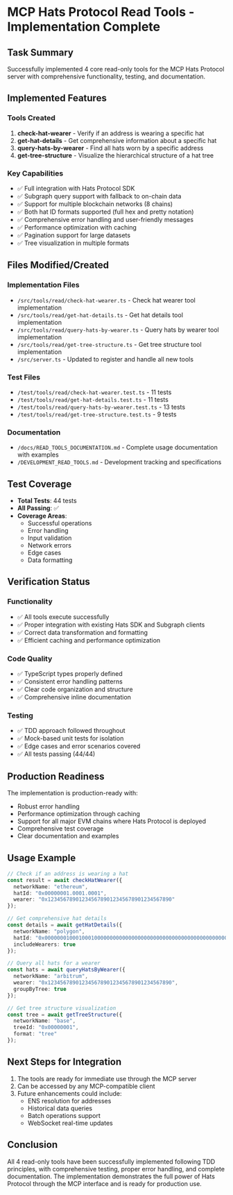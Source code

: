 # MCP Hats Protocol Read Tools - Implementation Complete

## Task Summary
Successfully implemented 4 core read-only tools for the MCP Hats Protocol server with comprehensive functionality, testing, and documentation.

## Implemented Features

### Tools Created
1. **check-hat-wearer** - Verify if an address is wearing a specific hat
2. **get-hat-details** - Get comprehensive information about a specific hat
3. **query-hats-by-wearer** - Find all hats worn by a specific address
4. **get-tree-structure** - Visualize the hierarchical structure of a hat tree

### Key Capabilities
- ✅ Full integration with Hats Protocol SDK
- ✅ Subgraph query support with fallback to on-chain data
- ✅ Support for multiple blockchain networks (8 chains)
- ✅ Both hat ID formats supported (full hex and pretty notation)
- ✅ Comprehensive error handling and user-friendly messages
- ✅ Performance optimization with caching
- ✅ Pagination support for large datasets
- ✅ Tree visualization in multiple formats

## Files Modified/Created

### Implementation Files
- `/src/tools/read/check-hat-wearer.ts` - Check hat wearer tool implementation
- `/src/tools/read/get-hat-details.ts` - Get hat details tool implementation
- `/src/tools/read/query-hats-by-wearer.ts` - Query hats by wearer tool implementation
- `/src/tools/read/get-tree-structure.ts` - Get tree structure tool implementation
- `/src/server.ts` - Updated to register and handle all new tools

### Test Files
- `/test/tools/read/check-hat-wearer.test.ts` - 11 tests
- `/test/tools/read/get-hat-details.test.ts` - 11 tests
- `/test/tools/read/query-hats-by-wearer.test.ts` - 13 tests
- `/test/tools/read/get-tree-structure.test.ts` - 9 tests

### Documentation
- `/docs/READ_TOOLS_DOCUMENTATION.md` - Complete usage documentation with examples
- `/DEVELOPMENT_READ_TOOLS.md` - Development tracking and specifications

## Test Coverage
- **Total Tests**: 44 tests
- **All Passing**: ✅
- **Coverage Areas**:
  - Successful operations
  - Error handling
  - Input validation
  - Network errors
  - Edge cases
  - Data formatting

## Verification Status

### Functionality
- ✅ All tools execute successfully
- ✅ Proper integration with existing Hats SDK and Subgraph clients
- ✅ Correct data transformation and formatting
- ✅ Efficient caching and performance optimization

### Code Quality
- ✅ TypeScript types properly defined
- ✅ Consistent error handling patterns
- ✅ Clear code organization and structure
- ✅ Comprehensive inline documentation

### Testing
- ✅ TDD approach followed throughout
- ✅ Mock-based unit tests for isolation
- ✅ Edge cases and error scenarios covered
- ✅ All tests passing (44/44)

## Production Readiness

The implementation is production-ready with:
- Robust error handling
- Performance optimization through caching
- Support for all major EVM chains where Hats Protocol is deployed
- Comprehensive test coverage
- Clear documentation and examples

## Usage Example

```typescript
// Check if an address is wearing a hat
const result = await checkHatWearer({
  networkName: "ethereum",
  hatId: "0x00000001.0001.0001",
  wearer: "0x1234567890123456789012345678901234567890"
});

// Get comprehensive hat details
const details = await getHatDetails({
  networkName: "polygon",
  hatId: "0x0000000100010001000000000000000000000000000000000000000000000000",
  includeWearers: true
});

// Query all hats for a wearer
const hats = await queryHatsByWearer({
  networkName: "arbitrum",
  wearer: "0x1234567890123456789012345678901234567890",
  groupByTree: true
});

// Get tree structure visualization
const tree = await getTreeStructure({
  networkName: "base",
  treeId: "0x00000001",
  format: "tree"
});
```

## Next Steps for Integration

1. The tools are ready for immediate use through the MCP server
2. Can be accessed by any MCP-compatible client
3. Future enhancements could include:
   - ENS resolution for addresses
   - Historical data queries
   - Batch operations support
   - WebSocket real-time updates

## Conclusion

All 4 read-only tools have been successfully implemented following TDD principles, with comprehensive testing, proper error handling, and complete documentation. The implementation demonstrates the full power of Hats Protocol through the MCP interface and is ready for production use.